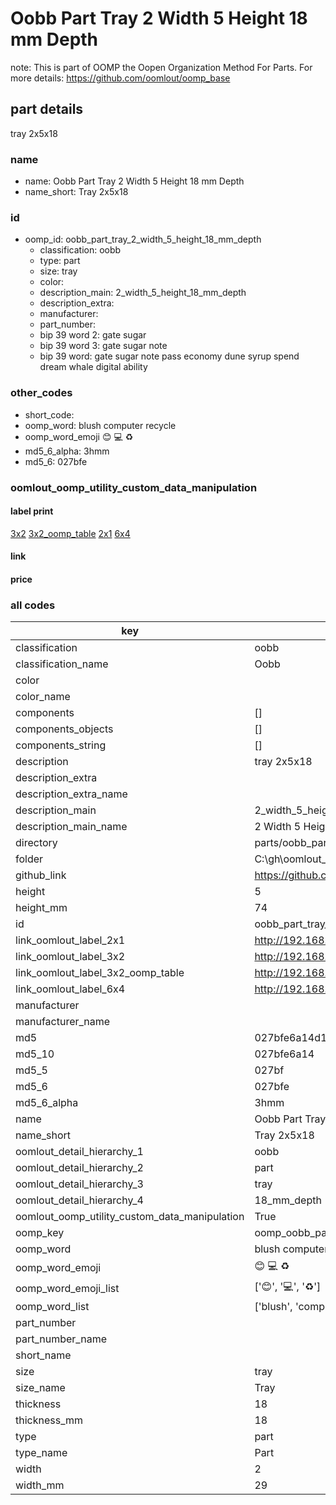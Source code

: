 # Oobb Part Tray 2 Width 5 Height 18 mm Depth  

note: This is part of OOMP the Oopen Organization Method For Parts. For more details: https://github.com/oomlout/oomp_base

##  part details
  



tray 2x5x18



### name
* name: Oobb Part Tray 2 Width 5 Height 18 mm Depth
* name_short: Tray 2x5x18 
### id
* oomp_id: oobb_part_tray_2_width_5_height_18_mm_depth
  * classification: oobb
  * type: part
  * size: tray
  * color: 
  * description_main: 2_width_5_height_18_mm_depth
  * description_extra: 
  * manufacturer: 
  * part_number: 
  * bip 39 word 2: gate sugar
  * bip 39 word 3: gate sugar note
  * bip 39 word: gate sugar note pass economy dune syrup spend dream whale digital ability

### other_codes
* short_code: 
* oomp_word: blush computer recycle
* oomp_word_emoji :blush: :computer: :recycle:
* md5_6_alpha: 3hmm
* md5_6: 027bfe






### oomlout_oomp_utility_custom_data_manipulation
#### label print
[3x2](http://192.168.1.245:1112/?label=oomp%203hmm)
[3x2_oomp_table](http://192.168.1.108:1112/?label=oomp%203hmm)
[2x1](http://192.168.1.242:1112/?label=oomp%203hmm)
[6x4](http://192.168.1.55:1112/?label=oomp%203hmm)    

#### link

                              

#### price







### all codes 
| key | value |  
| --- | --- |  
| classification | oobb |  
| classification_name | Oobb |  
| color |  |  
| color_name |  |  
| components | [] |  
| components_objects | [] |  
| components_string | [] |  
| description | tray 2x5x18 |  
| description_extra |  |  
| description_extra_name |  |  
| description_main | 2_width_5_height_18_mm_depth |  
| description_main_name | 2 Width 5 Height 18 mm Depth |  
| directory | parts/oobb_part_tray_2_width_5_height_18_mm_depth |  
| folder | C:\gh\oomlout_oobb_version_4_generated_parts\things\oobb_part_tray_2_width_5_height_18_mm_depth |  
| github_link | https://github.com/oomlout/oomlout_oomp_part_src/tree/main/parts/oobb_part_tray_2_width_5_height_18_mm_depth |  
| height | 5 |  
| height_mm | 74 |  
| id | oobb_part_tray_2_width_5_height_18_mm_depth |  
| link_oomlout_label_2x1 | http://192.168.1.242:1112/?label=oomp%203hmm |  
| link_oomlout_label_3x2 | http://192.168.1.245:1112/?label=oomp%203hmm |  
| link_oomlout_label_3x2_oomp_table | http://192.168.1.108:1112/?label=oomp%203hmm |  
| link_oomlout_label_6x4 | http://192.168.1.55:1112/?label=oomp%203hmm |  
| manufacturer |  |  
| manufacturer_name |  |  
| md5 | 027bfe6a14d15b9510231a0b2d763302 |  
| md5_10 | 027bfe6a14 |  
| md5_5 | 027bf |  
| md5_6 | 027bfe |  
| md5_6_alpha | 3hmm |  
| name | Oobb Part Tray 2 Width 5 Height 18 mm Depth |  
| name_short | Tray 2x5x18  |  
| oomlout_detail_hierarchy_1 | oobb |  
| oomlout_detail_hierarchy_2 | part |  
| oomlout_detail_hierarchy_3 | tray |  
| oomlout_detail_hierarchy_4 | 18_mm_depth |  
| oomlout_oomp_utility_custom_data_manipulation | True |  
| oomp_key | oomp_oobb_part_tray_2_width_5_height_18_mm_depth |  
| oomp_word | blush computer recycle |  
| oomp_word_emoji | :blush: :computer: :recycle: |  
| oomp_word_emoji_list | [':blush:', ':computer:', ':recycle:'] |  
| oomp_word_list | ['blush', 'computer', 'recycle'] |  
| part_number |  |  
| part_number_name |  |  
| short_name |  |  
| size | tray |  
| size_name | Tray |  
| thickness | 18 |  
| thickness_mm | 18 |  
| type | part |  
| type_name | Part |  
| width | 2 |  
| width_mm | 29 |  
